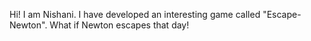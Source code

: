 Hi! I am Nishani. I have developed an interesting game called "Escape-Newton". What if Newton escapes that day! 
